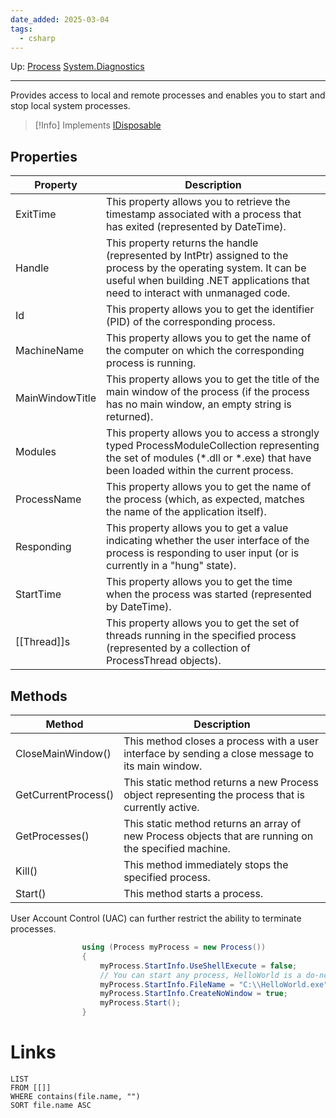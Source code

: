 ```yaml
---
date_added: 2025-03-04
tags:
  - csharp
---
```

Up: [Process](Processes/Process.md) [System.Diagnostics](System.Diagnostics.md)
___
Provides access to local and remote processes and enables you to start and stop local system processes.

>[!Info]
> Implements [IDisposable](IDisposable.md)
## Properties
| Property        | Description                                                                                                                                                                                           |
| --------------- | ----------------------------------------------------------------------------------------------------------------------------------------------------------------------------------------------------- |
| ExitTime        | This property allows you to retrieve the timestamp associated with a process that has exited (represented by DateTime).                                                                               |
| Handle          | This property returns the handle (represented by IntPtr) assigned to the process by the operating system. It can be useful when building .NET applications that need to interact with unmanaged code. |
| Id              | This property allows you to get the identifier (PID) of the corresponding process.                                                                                                                    |
| MachineName     | This property allows you to get the name of the computer on which the corresponding process is running.                                                                                               |
| MainWindowTitle | This property allows you to get the title of the main window of the process (if the process has no main window, an empty string is returned).                                                         |
| Modules         | This property allows you to access a strongly typed ProcessModuleCollection representing the set of modules (*.dll or *.exe) that have been loaded within the current process.                        |
| ProcessName     | This property allows you to get the name of the process (which, as expected, matches the name of the application itself).                                                                             |
| Responding      | This property allows you to get a value indicating whether the user interface of the process is responding to user input (or is currently in a "hung" state).                                         |
| StartTime       | This property allows you to get the time when the process was started (represented by DateTime).                                                                                                      |
| [[Thread]]s     | This property allows you to get the set of threads running in the specified process (represented by a collection of ProcessThread objects).                                                           |

## Methods

| Method              | Description                                                                                           |
| ------------------- | ----------------------------------------------------------------------------------------------------- |
| CloseMainWindow()   | This method closes a process with a user interface by sending a close message to its main window.     |
| GetCurrentProcess() | This static method returns a new Process object representing the process that is currently active.    |
| GetProcesses()      | This static method returns an array of new Process objects that are running on the specified machine. |
| Kill()              | This method immediately stops the specified process.                                                  |
| Start()             | This method starts a process.                                                                         |
User Account Control (UAC) can further restrict the ability to terminate processes.

```cs
                using (Process myProcess = new Process())
                {
                    myProcess.StartInfo.UseShellExecute = false;
                    // You can start any process, HelloWorld is a do-nothing example.
                    myProcess.StartInfo.FileName = "C:\\HelloWorld.exe";
                    myProcess.StartInfo.CreateNoWindow = true;
                    myProcess.Start();
                }
```


# Links
```dataview
LIST
FROM [[]]
WHERE contains(file.name, "")
SORT file.name ASC
```
